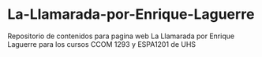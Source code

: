 # La-Llamarada-por-Enrique-Laguerre
Repositorio de contenidos para pagina web La Llamarada por Enrique Laguerre para los cursos CCOM 1293 y ESPA1201 de UHS
